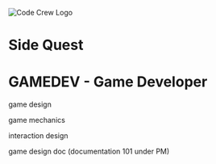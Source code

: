 ![Code Crew Logo](/Imgs/codecrewlogo.png  "image_tooltip")
# Side Quest

# GAMEDEV - Game Developer

game design

game mechanics

interaction design

game design doc (documentation 101 under PM)